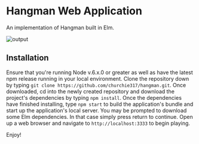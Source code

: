 # Hangman Web Application

An implementation of Hangman built in Elm.

![output](images/example.png)

## Installation

Ensure that you're running Node v.6.x.0 or greater as well as have the latest npm release running in your local environment. Clone the repository down by typing `git clone https://github.com/churchie317/hangman.git`. Once downloaded, cd into the newly created repository and download the project's dependencies by typing `npm install`. Once the dependencies have finished installing, type `npm start` to build the application's bundle and start up the application's local server. You may be prompted to download some Elm dependencies. In that case simply press return to continue. Open up a web browser and navigate to `http://localhost:3333` to begin playing.

Enjoy!
